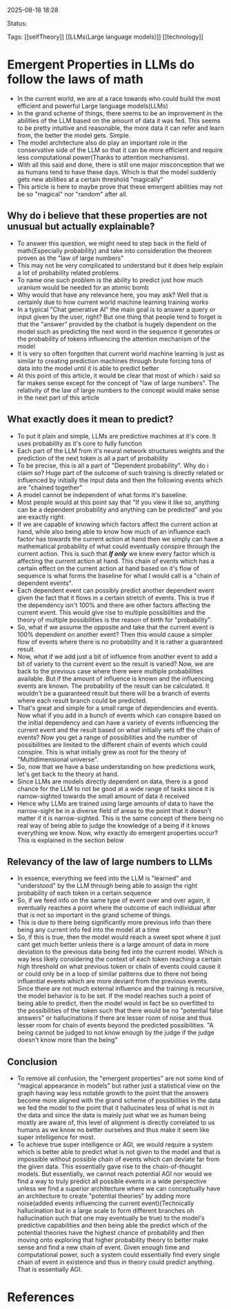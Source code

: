 
2025-08-18 18:28

Status:

Tags: [[selfTheory]] [[LLMs(Large language models)]] [[technology]] 




# Emergent Properties in LLMs do follow the laws of math

- In the current world, we are at a race towards who could build the most efficient and powerful Large language models(LLMs)
- In the grand scheme of things, there seems to be an improvement in the abilities of the LLM based on the amount of data it was fed. This seems to be pretty intuitive and reasonable, the more data it can refer and learn from, the better the model gets. Simple.
- The model architecture also do play an important role in the conservative side of the LLM so that it can be more efficient and require less computational power(Thanks to attention mechanisms). 
- With all this said and done, there is still one major misconception that we as humans tend to have these days. Which is that the model suddenly gets new abilities at a certain threshold "magically"
- This article is here to maybe prove that these emergent abilities may not be so "magical" nor "random" after all.
## Why do i believe that these properties are not unusual but actually explainable?

- To answer this question, we might need to step back in the field of math(Especially probability) and take into consideration the theorem proven as the "law of large numbers"
- This may not be very complicated to understand but it does help explain a lot of probability related problems
- To name one such problem is the ability to predict just how much uranium would be needed for an atomic bomb
- Why would that have any relevance here, you may ask? Well that is certainly due to how current world machine learning training works
- In a typical "Chat generative AI" the main goal is to answer a query or input given by the user, right? But one thing that people tend to forget is that the "answer" provided by the chatbot is hugely dependent on the model such as predicting the next word in the sequence it generates or the probability of tokens influencing the attention mechanism of the model
- It is very so often forgotten that current world machine learning is just as similar to creating prediction machines through brute forcing tons of data into the model until it is able to predict better 
- At this point of this article, it would be clear that most of which i said so far makes sense except for the concept of "law of large numbers". The relativity of the law of large numbers to the concept would make sense in the next part of this article
## What exactly does it mean to predict?

- To put it plain and simple, LLMs are predictive machines at it's core. It uses probability as it's core to fully function
- Each part of the LLM from it's neural network structures weights and the prediction of the next token is all a part of probability
- To be precise, this is all a part of "Dependent probability". Why do i claim so? Huge part of the outcome of such training is directly related or influenced by initially the input data and then the following events which are "chained together"
- A model cannot be independent of what forms it's baseline. 
- Most people would at this point say that "If you view it like so, anything can be a dependent probability and anything can be predicted" and you are exactly right.
- If we are capable of knowing which factors affect the current action at hand, while also being able to know how much of an influence each factor has towards the current action at hand then we simply can have a mathematical probability of what could eventually conspire through the current action. This is such that **_If only_** we knew every factor which is affecting the current action at hand. This chain of events which has a certain effect on the current action at hand based on it's flow of sequence is what forms the baseline for what I would call is a "chain of dependent events".
- Each dependent event can possibly predict another dependent event given the fact that it flows in a certain stretch of events. This is true if the dependency isn't 100% and there are other factors affecting the current event. This would give rise to multiple possibilities and the theory of multiple possibilities is the reason of birth for "probability".
- So, what if we assume the opposite and take that the current event is 100% dependent on another event? Then this would cause a simpler flow of events where there is no probability and it is rather a guaranteed result.
- Now, what if we add just a bit of influence from another event to add a bit of variety to the current event so the result is varied? Now, we are back to the previous case where there were multiple probabilities available. But if the amount of influence is known and the influencing events are known. The probability of the result can be calculated. It wouldn't be a guaranteed result but there will be a branch of events where each result branch could be predicted.
- That's great and simple for a small range of dependencies and events. Now what if you add in a bunch of events which can conspire based on the initial dependency and can have a variety of events influencing the current event and the result based on what initially sets off the chain of events? Now you get a range of possibilities and the number of possibilities are limited to the different chain of events which could conspire. This is what initially grew as root for the theory of "Multidimensional universe".
- So, now that we have a base understanding on how predictions work, let's get back to the theory at hand. 
- Since LLMs are models directly dependent on data, there is a good chance for the LLM to not be good at a wide range of tasks since it is narrow-sighted towards the small amount of data it received
- Hence why LLMs are trained using large amounts of data to have the narrow-sight be in a diverse field of areas to the point that it doesn't matter if it is narrow-sighted. This is the same concept of there being no real way of being able to judge the knowledge of a being if it knows everything we know.  Now, why exactly do emergent properties occur? This is explained in the section below

## Relevancy of the law of large numbers to LLMs

- In essence, everything we feed into the LLM is "learned" and "understood" by the LLM through being able to assign the right probability of each token in a certain sequence 
- So, if we feed info on the same type of event over and over again, it eventually reaches a point where the outcome of each individual after that is not so important in the grand scheme of things.
- This is due to there being significantly more previous info than there being any current info fed into the model at a time
- So, if this is true, then the model would reach a sweet spot where it just cant get much better unless there is a large amount of data in more deviation to the previous data being fed into the current model. Which is way less likely considering the context of each token reaching a certain high threshold on what previous token or chain of events could cause it or could only be in a loop of similar patterns due to there not being influential events which are more deviant from the previous events. Since there are not much external influence and the training is recursive, the model behavior is to be set. If the model reaches such a point of being able to predict, then the model would in fact be so overfitted to the possibilities of the token such that there would be no "potential false answers" or hallucinations if there are lesser room of noise and thus lesser room for chain of events beyond the predicted possibilities. "A being cannot be judged to not know enough by the judge if the judge doesn't know more than the being"

## Conclusion

- To remove all confusion, the "emergent properties" are not some kind of "magical appearance in models" but rather just a statistical view on the graph having way less notable growth to the point that the answers become more aligned with the grand scheme of possibilities in the data we fed the model to the point that it hallucinates less of what is not in the data and since the data is mainly just what we as human being mostly are aware of, this level of alignment is directly correlated to us humans as we know no better ourselves and thus make it seem like super intelligence for most.
- To achieve true super intelligence or AGI, we would require a system which is better able to predict what is not given to the model and that is impossible without possible chain of events which can deviate far from the given data. This essentially gave rise to the chain-of-thought models. But essentially, we cannot reach potential AGI nor would we find a way to truly predict all possible events in a wide perspective unless we find a superior architecture where we can conceptually have an architecture to create "potential theories" by adding more noise(added events influencing the current event)(Technically hallucination but in a large scale to form different branches oh hallucination such that one may eventually be true) to the model's predictive capabilities and then being able the predict which of the potential theories have the highest chance of probability and then moving onto exploring that higher probability theory to better make sense and find a new chain of event. Given enough time and computational power, such a system could essentially find every single chain of event in existence and thus in theory could predict anything. That is essentially AGI.




# References